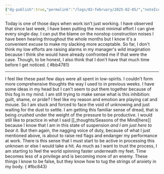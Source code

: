 ```yaml
---
{"dg-publish":true,"permalink":"/logs/02-february/2025-02-05/","noteIcon":"","created":"2025-02-05"}
---
```


Today is one of those days when work isn't just working. I have observed that since last week, I have been putting the most minimal effort I can give every single day. I can put the blame on the nonstop construction noises I have been hearing throughout the whole months but I know it's a convenient excuse to make my slacking more acceptable. So far, I don't think my low efforts are raising alarms in my manager's wild imagination because I think she would have already confronted me if that were the case. Though, to be honest, I also think that I don't have that much time before I get noticed.
{ #bb4781}


---
I feel like these past few days were all spent in low-spirits. I couldn't form more comprehensive thoughts the way I used to in previous weeks. I have some ideas in my head but I can't seem to put them together because of this fog in my mind. I am still trying to make sense what is this inhibition: guilt, shame, or pride? I feel like my reason and emotion are playing cat and mouse. So I am stuck and forced to face the void of unknowing and just waiting for the dust to settle. I am getting this familiar sense of dread, that is being crushed under the weight of the pressure to be productive. I would still like to practice in what I said [[_thoughts/Seasons of the Mind\|here]] because I know that I am in this state of suspension *and I am just here to bear it.* But then again, the nagging voice of duty, because of what I just mentioned above, is about to raise red flags and endanger my performance at work. There is this sense that I must start to be active in processing this unknown or else I would take a hit. As much as I want to trust the process, I am starting to feel the world spinning faster underneath my feet. Time becomes less of a privilege and is becoming more of an enemy. These things I know to be false, but they know how to tug the strings of anxiety in my body.
{ #fbc843}
